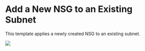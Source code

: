 # Add a New NSG to an Existing Subnet

This template applies a newly created NSG to an existing subnet.

<a href="https://portal.azure.com/#create/Microsoft.Template/uri/https%3A%2F%2Fraw.githubusercontent.com%2Fvys99AZBuild%2FAzureAutomation%2Fmaster%2F401-Apply-NSG-to-existing-subnet%2Fazuredeploy.json" target="_blank">
   <img src="http://azuredeploy.net/deploybutton.png"/>
</a>





